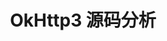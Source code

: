 ---
layout: post
title: "OkHttp3 源码分析"
featured-img: 2018-03-28-4
link: "books/okhttp3"
target: 
summary: "针对知名网络库OkHttp3的源码分析系列文章"
---